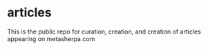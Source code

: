 # articles
This is the public repo for curation, creation, and creation of articles appearing on metasherpa.com
